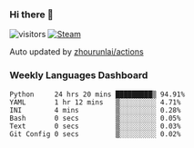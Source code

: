### Hi there 👋

![visitors](https://visitor-badge.glitch.me/badge?page_id=zhourunlai)
[![Steam](https://img.shields.io/badge/dynamic/json?label=Steam&query=%24.data.totalSubs&url=https%3A%2F%2Fapi.spencerwoo.com%2Fsubstats%2F%3Fsource%3DsteamGames%26queryKey%3D76561198285156854&suffix=%20Games&logo=steam&labelColor=134375&color=0b1a37&longCache=true)](http://steamcommunity.com/profiles/76561198285156854)

Auto updated by <a href="https://github.com/zhourunlai/zhourunlai/actions" target="_blank">zhourunlai/actions</a>

### Weekly Languages Dashboard

<!--PART:wakatime-->
```text
Python     24 hrs 20 mins █████████▒ 94.91%
YAML       1 hr 12 mins   ▒░░░░░░░░░ 4.71%
INI        4 mins         ▒░░░░░░░░░ 0.28%
Bash       0 secs         ▒░░░░░░░░░ 0.05%
Text       0 secs         ▒░░░░░░░░░ 0.03%
Git Config 0 secs         ▒░░░░░░░░░ 0.02%
```
<!--PART:wakatime-->
